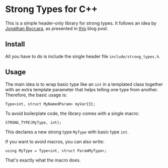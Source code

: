 Strong Types for C++
====================

This is a simple header-only library for strong types. It follows an idea by 
[Jonathan Boccara](https://www.fluentcpp.com),
as presented in [this](https://www.fluentcpp.com/2016/12/08/strong-types-for-strong-interfaces/) blog post.

## Install

All you have to do is include the single header file `include/strong_types.h`.

## Usage

The main idea is to wrap basic type like an `int` in a templated class together with
an extra template parameter that helps telling one type from another. Therefore, the basic 
usage is:

```
Type<int, struct MyNamedParam> myVar{3};
```

To avoid boilerplate code, the library comes with a single macro:

```
STRONG_TYPE(MyType, int);
```

This declares a new strong type `MyType` with basic type `int`.

If you want to avoid macros, you can also write:
```
using MyType = Type<int, struct ParamMyType>;
```

That's exactly what the macro does.

